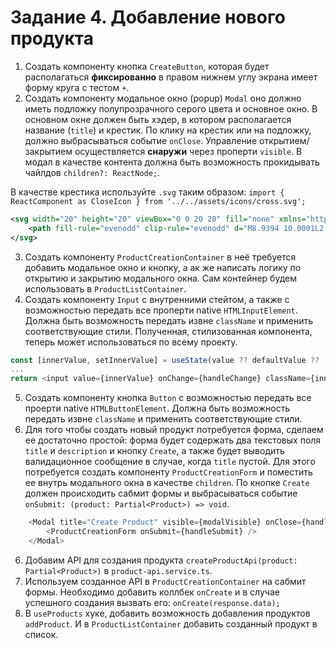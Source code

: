 # Задание 4. Добавление нового продукта
1. Создать компоненту кнопка `CreateButton`, которая будет располагаться **фиксированно** в правом нижнем углу экрана имеет форму круга с тестом `+`.
2. Создать компоненту модальное окно (popup) `Modal` оно должно иметь подложку полупрозрачного серого цвета и основное окно. В основном окне должен быть хэдер, в котором располагается название (`title`) и крестик. По клику на крестик или на подложку, должно выбрасываться событие `onClose`. Управление открытием/закрытием осуществляется **снаружи** через проперти `visible`. В модал в качестве контента должна быть возможность прокидывать чайлдов `children?: ReactNode;`.

В качестве крестика используйте `.svg` таким образом: `import { ReactComponent as CloseIcon } from '../../assets/icons/cross.svg';` 
```svg
<svg width="20" height="20" viewBox="0 0 20 20" fill="none" xmlns="http://www.w3.org/2000/svg">
    <path fill-rule="evenodd" clip-rule="evenodd" d="M8.9394 10.0001L2.46973 3.53039L3.53039 2.46973L10.0001 8.9394L16.4697 2.46973L17.5304 3.53039L11.0607 10.0001L17.5304 16.4697L16.4697 17.5304L10.0001 11.0607L3.53039 17.5304L2.46973 16.4697L8.9394 10.0001Z"/>
</svg>
```
3. Создать компоненту `ProductCreationContainer` в неё требуется добавить модальное окно и кнопку, а ак же написать логику по открытию и закрытию модального окна. Сам контейнер будем использовать в `ProductListContainer`.
4. Создать компоненту `Input` с внутренними стейтом, а также c возможностью передать все проперти native `HTMLInputElement`. Должна быть возможность передать извне `className` и применить соответствующие стили. Полученная, стилизованная компонента, теперь может использоваться по всему проекту. 
```typescript jsx
const [innerValue, setInnerValue] = useState(value ?? defaultValue ?? '');
...
return <input value={innerValue} onChange={handleChange} className={innerClassName} {...rest} /
```

5. Создать компоненту кнопка `Button` c возможностью передать все проерти native `HTMLButtonElement`. Должна быть возможность передать извне `className` и применить соответствующие стили.
6. Для того чтобы создать новый продукт потребуется форма, сделаем ее достаточно простой: форма будет содержать два текстовых поля `title` и `description` и кнопку `Create`, а также будет выводить валидационное сообщение в случае, когда `title` пустой. Для этого потребуется создать компоненту `ProductCreationForm` и поместить ее внутрь модального окна в качестве `children`. По кнопке `Create` должен происходить сабмит формы и выбрасываться событие `onSubmit: (product: Partial<Product>) => void`.

```typescript jsx
    <Modal title="Create Product" visible={modalVisible} onClose={handleModalClose}>
        <ProductCreationForm onSubmit={handleSubmit} />
    </Modal>
```
6. Добавим API для создания продукта `createProductApi(product: Partial<Product>)` в `product-api.service.ts`.
7. Используем созданное API в `ProductCreationContainer` на сабмит формы. Необходимо добавить коллбек `onCreate` и в случае успешного создания вызвать его: `onCreate(response.data);`
8. В `useProducts` хуке, добавить возможность добавления продуктов `addProduct`. И в `ProductListContainer` добавить созданный продукт в список.